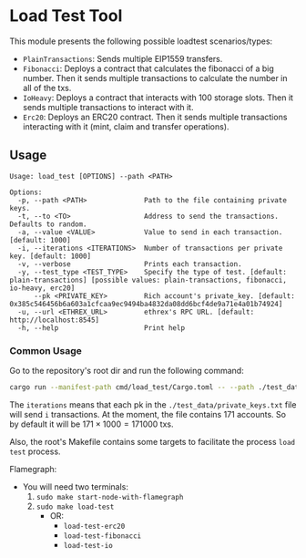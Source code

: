# Load Test Tool

This module presents the following possible loadtest scenarios/types:

- `PlainTransactions`: Sends multiple EIP1559 transfers.
- `Fibonacci`: Deploys a contract that calculates the fibonacci of a big number. Then it sends multiple transactions to calculate the number in all of the txs.
- `IoHeavy`: Deploys a contract that interacts with 100 storage slots. Then it sends multiple transactions to interact with it.
- `Erc20`: Deploys an ERC20 contract. Then it sends multiple transactions interacting with it (mint, claim and transfer operations).

## Usage

```
Usage: load_test [OPTIONS] --path <PATH>

Options:
  -p, --path <PATH>              Path to the file containing private keys.
  -t, --to <TO>                  Address to send the transactions. Defaults to random.
  -a, --value <VALUE>            Value to send in each transaction. [default: 1000]
  -i, --iterations <ITERATIONS>  Number of transactions per private key. [default: 1000]
  -v, --verbose                  Prints each transaction.
  -y, --test_type <TEST_TYPE>    Specify the type of test. [default: plain-transactions] [possible values: plain-transactions, fibonacci, io-heavy, erc20]
      --pk <PRIVATE_KEY>         Rich account's private_key. [default: 0x385c546456b6a603a1cfcaa9ec9494ba4832da08dd6bcf4de9a71e4a01b74924]
  -u, --url <ETHREX_URL>         ethrex's RPC URL. [default: http://localhost:8545]
  -h, --help                     Print help
```

### Common Usage

Go to the repository's root dir and run the following command:

```sh
cargo run --manifest-path cmd/load_test/Cargo.toml -- --path ./test_data/private_keys.txt
```

The `iterations` means that each pk in the `./test_data/private_keys.txt` file will send `i` transactions.
At the moment, the file contains 171 accounts. So by default it will be $171 \times 1000 = 171000$ txs.

Also, the root's Makefile contains some targets to facilitate the process `load test` process.

Flamegraph:

- You will need two terminals:
  1. `sudo make start-node-with-flamegraph`
  2. `sudo make load-test` 
     - OR:
        - `load-test-erc20`
        - `load-test-fibonacci` 
        - `load-test-io`
